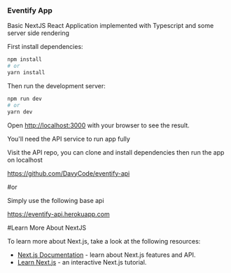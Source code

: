 
### Eventify App

Basic NextJS React Application implemented with Typescript and some server side rendering

First install dependencies:

```bash
npm install
# or 
yarn install
```

Then run the development server:
```bash
npm run dev
# or
yarn dev
```
Open [http://localhost:3000](http://localhost:3000) with your browser to see the result.

You'll need the API service to run app fully

Visit the API repo, you can clone and install dependencies then run the app on localhost

https://github.com/DavyCode/eventify-api

#or

Simply use the following base api

https://eventify-api.herokuapp.com



#Learn More About NextJS

To learn more about Next.js, take a look at the following resources:

- [Next.js Documentation](https://nextjs.org/docs) - learn about Next.js features and API.
- [Learn Next.js](https://nextjs.org/learn) - an interactive Next.js tutorial.